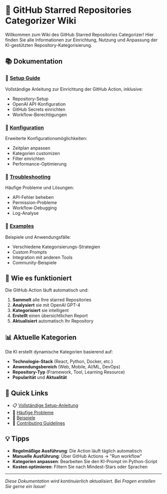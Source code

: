 # 🌟 GitHub Starred Repositories Categorizer Wiki

Willkommen zum Wiki des GitHub Starred Repositories Categorizer! Hier finden Sie alle Informationen zur Einrichtung, Nutzung und Anpassung der KI-gestützten Repository-Kategorisierung.

## 📚 Dokumentation

### 🚀 [Setup Guide](SETUP.md)
Vollständige Anleitung zur Einrichtung der GitHub Action, inklusive:
- Repository-Setup
- OpenAI API-Konfiguration
- GitHub Secrets einrichten
- Workflow-Berechtigungen

### 🔧 [Konfiguration](Configuration.md)
Erweiterte Konfigurationsmöglichkeiten:
- Zeitplan anpassen
- Kategorien customizen
- Filter einrichten
- Performance-Optimierung

### 🐛 [Troubleshooting](Troubleshooting.md)
Häufige Probleme und Lösungen:
- API-Fehler beheben
- Permission-Probleme
- Workflow-Debugging
- Log-Analyse

### 🎯 [Examples](Examples.md)
Beispiele und Anwendungsfälle:
- Verschiedene Kategorisierungs-Strategien
- Custom Prompts
- Integration mit anderen Tools
- Community-Beispiele

## 🤖 Wie es funktioniert

Die GitHub Action läuft automatisch und:

1. **Sammelt** alle Ihre starred Repositories
2. **Analysiert** sie mit OpenAI GPT-4
3. **Kategorisiert** sie intelligent
4. **Erstellt** einen übersichtlichen Report
5. **Aktualisiert** automatisch Ihr Repository

## 📊 Aktuelle Kategorien

Die KI erstellt dynamische Kategorien basierend auf:
- **Technologie-Stack** (React, Python, Docker, etc.)
- **Anwendungsbereich** (Web, Mobile, AI/ML, DevOps)
- **Repository-Typ** (Framework, Tool, Learning Resource)
- **Popularität** und **Aktualität**

## 🔗 Quick Links

- 📋 [Vollständige Setup-Anleitung](SETUP.md)
- 🐛 [Häufige Probleme](Troubleshooting.md)
- 🎯 [Beispiele](Examples.md)
- 📝 [Contributing Guidelines](../CONTRIBUTING.md)

## 💡 Tipps

- **Regelmäßige Ausführung**: Die Action läuft täglich automatisch
- **Manuelle Ausführung**: Über GitHub Actions → "Run workflow"
- **Kategorien anpassen**: Bearbeiten Sie den KI-Prompt im Python-Script
- **Kosten optimieren**: Filtern Sie nach Mindest-Stars oder Sprachen

---

*Diese Dokumentation wird kontinuierlich aktualisiert. Bei Fragen erstellen Sie gerne ein Issue!*